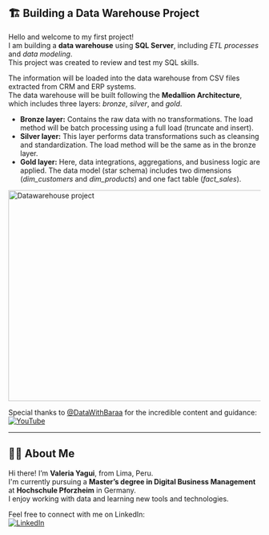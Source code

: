 ## 🏗️ Building a Data Warehouse Project

Hello and welcome to my first project!  
I am building a **data warehouse** using **SQL Server**, including *ETL processes* and *data modeling*.  
This project was created to review and test my SQL skills.

The information will be loaded into the data warehouse from CSV files extracted from CRM and ERP systems.  
The data warehouse will be built following the **Medallion Architecture**, which includes three layers: *bronze*, *silver*, and *gold*.

- **Bronze layer:** Contains the raw data with no transformations. The load method will be batch processing using a full load (truncate and insert).  
- **Silver layer:** This layer performs data transformations such as cleansing and standardization. The load method will be the same as in the bronze layer.  
- **Gold layer:** Here, data integrations, aggregations, and business logic are applied. The data model (star schema) includes two dimensions (*dim_customers* and *dim_products*) and one fact table (*fact_sales*).

<img width="624" height="420" alt="Datawarehouse project" src="https://github.com/user-attachments/assets/5a3c5cad-b1d5-47e7-aa05-27b1223692eb" />

Special thanks to [@DataWithBaraa](https://github.com/DataWithBaraa) for the incredible content and guidance: 
[![YouTube](https://img.shields.io/badge/YouTube-FF0000?style=for-the-badge&logo=youtube&logoColor=white)](https://www.youtube.com/watch?v=9GVqKuTVANE)

---

## 👩‍💻 About Me

Hi there! I’m **Valeria Yagui**, from Lima, Peru.  
I'm currently pursuing a **Master’s degree in Digital Business Management** at **Hochschule Pforzheim** in Germany.  
I enjoy working with data and learning new tools and technologies.  

Feel free to connect with me on LinkedIn:  
[![LinkedIn](https://img.shields.io/badge/LinkedIn-0077B5?style=for-the-badge&logo=linkedin&logoColor=white)](https://www.linkedin.com/in/valeria-yagui-nishii/)
